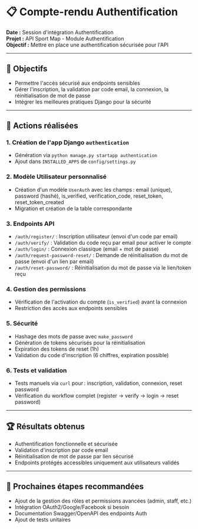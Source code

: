 # 📋 Compte-rendu Authentification

**Date :** Session d'intégration Authentification  
**Projet :** API Sport Map - Module Authentification  
**Objectif :** Mettre en place une authentification sécurisée pour l'API

---

## 🎯 Objectifs

- Permettre l'accès sécurisé aux endpoints sensibles
- Gérer l'inscription, la validation par code email, la connexion, la réinitialisation de mot de passe
- Intégrer les meilleures pratiques Django pour la sécurité

---

## 🧹 Actions réalisées

### 1. **Création de l'app Django `authentication`**
- Génération via `python manage.py startapp authentication`
- Ajout dans `INSTALLED_APPS` de `config/settings.py`

### 2. **Modèle Utilisateur personnalisé**
- Création d'un modèle `UserAuth` avec les champs : email (unique), password (hashé), is_verified, verification_code, reset_token, reset_token_created
- Migration et création de la table correspondante

### 3. **Endpoints API**
- `/auth/register/` : Inscription utilisateur (envoi d'un code par email)
- `/auth/verify/` : Validation du code reçu par email pour activer le compte
- `/auth/login/` : Connexion classique (email + mot de passe)
- `/auth/request-password-reset/` : Demande de réinitialisation du mot de passe (envoi d'un lien par email)
- `/auth/reset-password/` : Réinitialisation du mot de passe via le lien/token reçu

### 4. **Gestion des permissions**
- Vérification de l'activation du compte (`is_verified`) avant la connexion
- Restriction des accès aux endpoints sensibles

### 5. **Sécurité**
- Hashage des mots de passe avec `make_password`
- Génération de tokens sécurisés pour la réinitialisation
- Expiration des tokens de reset (1h)
- Validation du code d'inscription (6 chiffres, expiration possible)

### 6. **Tests et validation**
- Tests manuels via `curl` pour : inscription, validation, connexion, reset password
- Vérification du workflow complet (register → verify → login → reset password)

---

## 🏆 Résultats obtenus

- Authentification fonctionnelle et sécurisée
- Validation d'inscription par code email
- Réinitialisation de mot de passe par lien sécurisé
- Endpoints protégés accessibles uniquement aux utilisateurs validés

---

## 🚀 Prochaines étapes recommandées

- Ajout de la gestion des rôles et permissions avancées (admin, staff, etc.)
- Intégration OAuth2/Google/Facebook si besoin
- Documentation Swagger/OpenAPI des endpoints Auth
- Ajout de tests unitaires
